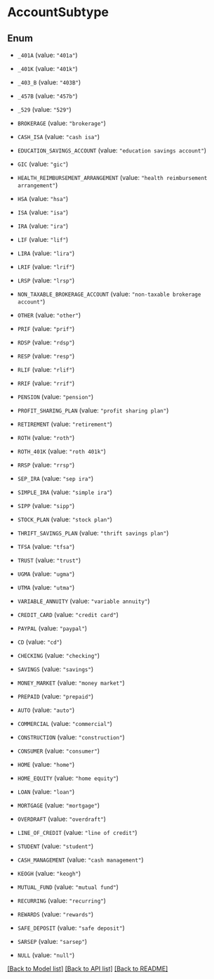 # AccountSubtype

## Enum


* `_401A` (value: `"401a"`)

* `_401K` (value: `"401k"`)

* `_403_B` (value: `"403B"`)

* `_457B` (value: `"457b"`)

* `_529` (value: `"529"`)

* `BROKERAGE` (value: `"brokerage"`)

* `CASH_ISA` (value: `"cash isa"`)

* `EDUCATION_SAVINGS_ACCOUNT` (value: `"education savings account"`)

* `GIC` (value: `"gic"`)

* `HEALTH_REIMBURSEMENT_ARRANGEMENT` (value: `"health reimbursement arrangement"`)

* `HSA` (value: `"hsa"`)

* `ISA` (value: `"isa"`)

* `IRA` (value: `"ira"`)

* `LIF` (value: `"lif"`)

* `LIRA` (value: `"lira"`)

* `LRIF` (value: `"lrif"`)

* `LRSP` (value: `"lrsp"`)

* `NON_TAXABLE_BROKERAGE_ACCOUNT` (value: `"non-taxable brokerage account"`)

* `OTHER` (value: `"other"`)

* `PRIF` (value: `"prif"`)

* `RDSP` (value: `"rdsp"`)

* `RESP` (value: `"resp"`)

* `RLIF` (value: `"rlif"`)

* `RRIF` (value: `"rrif"`)

* `PENSION` (value: `"pension"`)

* `PROFIT_SHARING_PLAN` (value: `"profit sharing plan"`)

* `RETIREMENT` (value: `"retirement"`)

* `ROTH` (value: `"roth"`)

* `ROTH_401K` (value: `"roth 401k"`)

* `RRSP` (value: `"rrsp"`)

* `SEP_IRA` (value: `"sep ira"`)

* `SIMPLE_IRA` (value: `"simple ira"`)

* `SIPP` (value: `"sipp"`)

* `STOCK_PLAN` (value: `"stock plan"`)

* `THRIFT_SAVINGS_PLAN` (value: `"thrift savings plan"`)

* `TFSA` (value: `"tfsa"`)

* `TRUST` (value: `"trust"`)

* `UGMA` (value: `"ugma"`)

* `UTMA` (value: `"utma"`)

* `VARIABLE_ANNUITY` (value: `"variable annuity"`)

* `CREDIT_CARD` (value: `"credit card"`)

* `PAYPAL` (value: `"paypal"`)

* `CD` (value: `"cd"`)

* `CHECKING` (value: `"checking"`)

* `SAVINGS` (value: `"savings"`)

* `MONEY_MARKET` (value: `"money market"`)

* `PREPAID` (value: `"prepaid"`)

* `AUTO` (value: `"auto"`)

* `COMMERCIAL` (value: `"commercial"`)

* `CONSTRUCTION` (value: `"construction"`)

* `CONSUMER` (value: `"consumer"`)

* `HOME` (value: `"home"`)

* `HOME_EQUITY` (value: `"home equity"`)

* `LOAN` (value: `"loan"`)

* `MORTGAGE` (value: `"mortgage"`)

* `OVERDRAFT` (value: `"overdraft"`)

* `LINE_OF_CREDIT` (value: `"line of credit"`)

* `STUDENT` (value: `"student"`)

* `CASH_MANAGEMENT` (value: `"cash management"`)

* `KEOGH` (value: `"keogh"`)

* `MUTUAL_FUND` (value: `"mutual fund"`)

* `RECURRING` (value: `"recurring"`)

* `REWARDS` (value: `"rewards"`)

* `SAFE_DEPOSIT` (value: `"safe deposit"`)

* `SARSEP` (value: `"sarsep"`)

* `NULL` (value: `"null"`)


[[Back to Model list]](../README.md#documentation-for-models) [[Back to API list]](../README.md#documentation-for-api-endpoints) [[Back to README]](../README.md)


